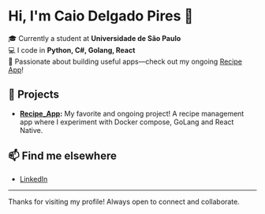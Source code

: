 # Hi, I'm Caio Delgado Pires 👋

🎓 Currently a student at **Universidade de São Paulo**  
💻 I code in **Python, C#, Golang, React**  
🍳 Passionate about building useful apps—check out my ongoing [Recipe App](https://github.com/CaioDPires/Recipe_App)!

## 🚀 Projects

- **[Recipe_App](https://github.com/CaioDPires/Recipe_App):** My favorite and ongoing project! A recipe management app where I experiment with Docker compose, GoLang and React Native.

## 📫 Find me elsewhere

- [LinkedIn](https://www.linkedin.com/in/caio-delgado-pires)

---

Thanks for visiting my profile! Always open to connect and collaborate.
